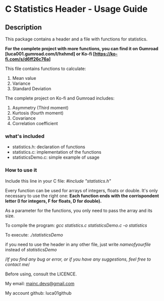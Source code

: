 # C Statistics Header - Usage Guide

## Description
This package contains a header and a file with functions for statistics.

**For the complete project with more functions, you can find it on Gumroad [luca001.gumroad.com/l/hxhmd] or Ko-fi [https://ko-fi.com/s/d6ff26c76a]**

This file contains functions to calculate:
1. Mean value
2. Variance
3. Standard Deviation

The complete project on Ko-fi and Gumroad includes:
1. Asymmetry (Third moment)
2. Kurtosis (fourth moment)
3. Covariance
4. Correlation coefficient

### what's included
* statistics.h: declaration of functions
* statistics.c: implementation of the functions
* statisticsDemo.c: simple example of usage

### How to use it
Include this line in your C file:
*#include "statistics.h"*

Every function can be used for arrays of integers, floats or double. It's only necessary to use the right one: **Each function ends with the corrispondent letter (I for integers, F for floats, D for double).**

As a parameter for the functions, you only need to pass the array and its size.

To compile the program:
*gcc statistics.c statisticsDemo.c -o statistics*

To execute:
*./statisticsDemo*

if you need to use the header in any other file, just write *nameofyourfile* instead of *statisticsDemo*

/_If you find any bug or error, or if you have any suggestions, feel free to contact me_/

Before using, consult the LICENCE.

My email: mainc.devs@gmail.com

My account github: luca01github

